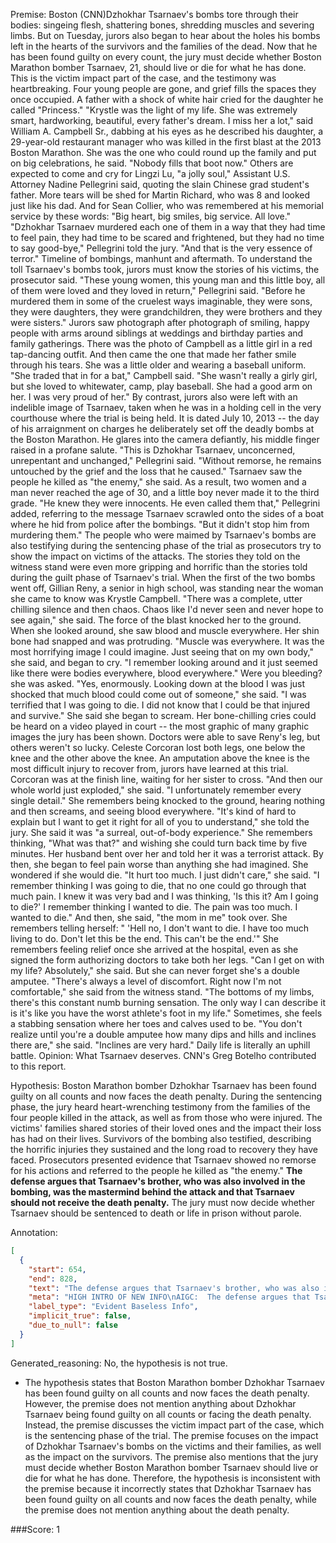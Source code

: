 
Premise:
Boston (CNN)Dzhokhar Tsarnaev's bombs tore through their bodies: singeing flesh, shattering bones, shredding muscles and severing limbs. But on Tuesday, jurors also began to hear about the holes his bombs left in the hearts of the survivors and the families of the dead. Now that he has been found guilty on every count, the jury must decide whether Boston Marathon bomber Tsarnaev, 21, should live or die for what he has done. This is the victim impact part of the case, and the testimony was heartbreaking. Four young people are gone, and grief fills the spaces they once occupied. A father with a shock of white hair cried for the daughter he called "Princess." "Krystle was the light of my life. She was extremely smart, hardworking, beautiful, every father's dream. I miss her a lot," said William A. Campbell Sr., dabbing at his eyes as he described his daughter, a 29-year-old restaurant manager who was killed in the first blast at the 2013 Boston Marathon. She was the one who could round up the family and put on big celebrations, he said. "Nobody fills that boot now." Others are expected to come and cry for Lingzi Lu, "a jolly soul," Assistant U.S. Attorney Nadine Pellegrini said, quoting the slain Chinese grad student's father. More tears will be shed for Martin Richard, who was 8 and looked just like his dad. And for Sean Collier, who was remembered at his memorial service by these words: "Big heart, big smiles, big service. All love." "Dzhokhar Tsarnaev murdered each one of them in a way that they had time to feel pain, they had time to be scared and frightened, but they had no time to say good-bye," Pellegrini told the jury. "And that is the very essence of terror." Timeline of bombings, manhunt and aftermath. To understand the toll Tsarnaev's bombs took, jurors must know the stories of his victims, the prosecutor said. "These young women, this young man and this little boy, all of them were loved and they loved in return," Pellegrini said. "Before he murdered them in some of the cruelest ways imaginable, they were sons, they were daughters, they were grandchildren, they were brothers and they were sisters." Jurors saw photograph after photograph of smiling, happy people with arms around siblings at weddings and birthday parties and family gatherings. There was the photo of Campbell as a little girl in a red tap-dancing outfit. And then came the one that made her father smile through his tears. She was a little older and wearing a baseball uniform. "She traded that in for a bat," Campbell said. "She wasn't really a girly girl, but she loved to whitewater, camp, play baseball. She had a good arm on her. I was very proud of her." By contrast, jurors also were left with an indelible image of Tsarnaev, taken when he was in a holding cell in the very courthouse where the trial is being held. It is dated July 10, 2013 -- the day of his arraignment on charges he deliberately set off the deadly bombs at the Boston Marathon. He glares into the camera defiantly, his middle finger raised in a profane salute. "This is Dzhokhar Tsarnaev, unconcerned, unrepentant and unchanged," Pellegrini said. "Without remorse, he remains untouched by the grief and the loss that he caused." Tsarnaev saw the people he killed as "the enemy," she said. As a result, two women and a man never reached the age of 30, and a little boy never made it to the third grade. "He knew they were innocents. He even called them that," Pellegrini added, referring to the message Tsarnaev scrawled onto the sides of a boat where he hid from police after the bombings. "But it didn't stop him from murdering them." The people who were maimed by Tsarnaev's bombs are also testifying during the sentencing phase of the trial as prosecutors try to show the impact on victims of the attacks. The stories they told on the witness stand were even more gripping and horrific than the stories told during the guilt phase of Tsarnaev's trial. When the first of the two bombs went off, Gillian Reny, a senior in high school, was standing near the woman she came to know was  Krystle Campbell. "There was a complete, utter chilling silence and then chaos. Chaos like I'd never seen and never hope to see again," she said. The force of the blast knocked her to the ground. When she looked around, she saw blood and muscle everywhere. Her shin bone had snapped and was protruding. "Muscle was everywhere. It was the most horrifying image I could imagine. Just seeing that on my own body," she said, and began to cry. "I remember looking around and it just seemed like there were bodies everywhere, blood everywhere." Were you bleeding? she was asked. "Yes, enormously. Looking down at the blood I was just shocked that much blood could come out of someone," she said. "I was terrified that I was going to die. I did not know that I could be that injured and survive." She said she began to scream. Her bone-chilling cries could be heard on a video played in court -- the most graphic of many graphic images the jury has been shown. Doctors were able to save Reny's leg, but others weren't so lucky. Celeste Corcoran lost both legs, one below the knee and the other above the knee. An amputation above the knee is the most difficult injury to recover from, jurors have learned at this trial. Corcoran was at the finish line, waiting for her sister to cross. "And then our whole world just exploded," she said. "I unfortunately remember every single detail." She remembers being knocked to the ground, hearing nothing and then screams, and seeing blood everywhere. "It's kind of hard to explain but I want to get it right for all of you to understand," she told the jury. She said it was "a surreal, out-of-body experience."  She remembers thinking, "What was that?" and wishing she could turn back time by five minutes. Her husband bent over her and told her it was a terrorist attack. By then, she began to feel pain worse than anything she had imagined. She wondered if she would die. "It hurt too much. I just didn't care," she said. "I remember thinking I was going to die, that no one could go through that much pain.  I knew it was very bad and I was thinking, 'Is this it? Am I going to die?' I remember thinking I wanted to die. The pain was too much. I wanted to die." And then, she said, "the mom in me" took over. She remembers telling herself: " 'Hell no, I don't want to die. I have too much living to do. Don't let this be the end. This can't be the end.'" She remembers feeling relief once she arrived at the hospital, even as she signed the form authorizing doctors to take both her legs. "Can I get on with my life? Absolutely," she said. But she can never forget she's a double amputee. "There's always a level of discomfort. Right now I'm not comfortable," she said from the witness stand. "The bottoms of my limbs, there's this constant numb burning sensation. The only way I can describe it is it's like you have the worst athlete's foot in my life." Sometimes, she feels a stabbing sensation where her toes and calves used to be. "You don't realize until you're a double amputee how many dips and hills and inclines there are," she said. "Inclines are very hard." Daily life is literally an uphill battle. Opinion: What Tsarnaev deserves. CNN's Greg Botelho contributed to this report.


Hypothesis:
Boston Marathon bomber Dzhokhar Tsarnaev has been found guilty on all counts and now faces the death penalty. During the sentencing phase, the jury heard heart-wrenching testimony from the families of the four people killed in the attack, as well as from those who were injured. The victims' families shared stories of their loved ones and the impact their loss has had on their lives. Survivors of the bombing also testified, describing the horrific injuries they sustained and the long road to recovery they have faced. Prosecutors presented evidence that Tsarnaev showed no remorse for his actions and referred to the people he killed as "the enemy." **The defense argues that Tsarnaev's brother, who was also involved in the bombing, was the mastermind behind the attack and that Tsarnaev should not receive the death penalty.** The jury must now decide whether Tsarnaev should be sentenced to death or life in prison without parole.

Annotation:
```json
[
  {
    "start": 654,
    "end": 828,
    "text": "The defense argues that Tsarnaev's brother, who was also involved in the bombing, was the mastermind behind the attack and that Tsarnaev should not receive the death penalty.",
    "meta": "HIGH INTRO OF NEW INFO\nAIGC:  The defense argues that Tsarnaev's brother, who was also involved in the bombing, was the mastermind behind the attack and that Tsarnaev should not receive the death penalty. \nOriginal: This is not mentioned in the source content.\n",
    "label_type": "Evident Baseless Info",
    "implicit_true": false,
    "due_to_null": false
  }
]
```

Generated_reasoning:
No, the hypothesis is not true. 
- The hypothesis states that Boston Marathon bomber Dzhokhar Tsarnaev has been found guilty on all counts and now faces the death penalty. However, the premise does not mention anything about Dzhokhar Tsarnaev being found guilty on all counts or facing the death penalty. Instead, the premise discusses the victim impact part of the case, which is the sentencing phase of the trial. The premise focuses on the impact of Dzhokhar Tsarnaev's bombs on the victims and their families, as well as the impact on the survivors. The premise also mentions that the jury must decide whether Boston Marathon bomber Tsarnaev should live or die for what he has done. Therefore, the hypothesis is inconsistent with the premise because it incorrectly states that Dzhokhar Tsarnaev has been found guilty on all counts and now faces the death penalty, while the premise does not mention anything about the death penalty.

###Score:
1
